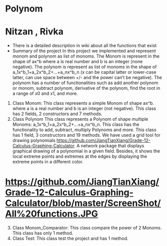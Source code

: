 # Polynom
# Nitzan , Rivka  
* There is a detailed description in wiki about all the functions that exist
* Summary of the project 
In this project we implemented and represent monom and polynom as list of monoms. The Monom is represent in the shape of ax^b where a is real number and b is an integer (none negative). 
The polynom is represent as list of monoms in the shape of a_1x^b_1+a_2x^b_2+…+a_nx^b_n (x can be capital latter or lower-case latter, can use space between +/- and the power can’t be negative). The polynom has a number of functionalities such as add another polynom or monom, subtract polynom, derivative of the polynom, find the root in a range of x0 and x1, and more. 
1. Class Monom: 
This class represents a simple Monom of shape ax^b. where a is a real number and b is an integer (not negative). 
This class has 2 fields, 2 constructors and 7 methods. 
2. Class Polynom
This class represents a Polynom of shape multiple Monoms: a_1x^b_1+a_2x^b_2+…+a_nx^b_n. 
This class has the functionality to add, subtract, multiply Polynoms and more. 
This class has 1 field, 3 constructors and 19 methods. 
We have used a grid tool for drawing polynomials https://github.com/JiangTianXiang/Grade-12-Calculus-Graphing-Calculator.
 A network package that displays graphical drawing of a polynomial in a given field. Besides, it shows the local extreme points and extremes at the edges by displaying the extreme points in a different color.
# https://github.com/JiangTianXiang/Grade-12-Calculus-Graphing-Calculator/blob/master/ScreenShot/All%20functions.JPG
3. Class Monom_Comparator: 
This class compare the power of 2 Monoms. 
This class has only 1 method. 
4. Class Test: 
This class test the project and has 1 method. 
